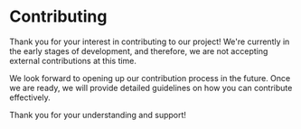 # Contributing

Thank you for your interest in contributing to our project! We're currently in the early stages of development, and therefore, we are not accepting external contributions at this time.

We look forward to opening up our contribution process in the future. Once we are ready, we will provide detailed guidelines on how you can contribute effectively.

Thank you for your understanding and support!

